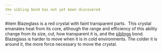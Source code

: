 ```yaml
---
the sibling bond has not yet been discovered
---
```

#item 
Blazeglass is a red crystal with faint transparent parts.  This crystal emanates heat from its core, although the range and efficiency of this ability change from its size, cut, how transparent it is, and the [siblings](Chillglass.md) bond. 
Blazeglass is harder to move when it is in cold environments. The colder it is around it, the more force necessary to move the crystal.